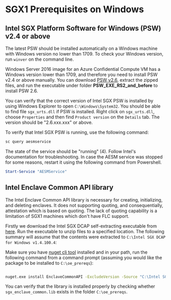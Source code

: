 # SGX1 Prerequisites on Windows

## Intel SGX Platform Software for Windows (PSW) v2.4 or above

The latest PSW should be installed automatically on a Windows machine with Windows
version no lower than 1709. To check your Windows version, run `winver` on the
command line.

Windows Server 2016 image for an Azure Confidential Compute VM has a Windows version
lower than 1709, and therefore you need to install PSW v2.4 or above manually.
You can download [PSW v2.6](http://registrationcenter-download.intel.com/akdlm/irc_nas/16115/Intel%20SGX%20PSW%20for%20Windows%20v2.6.100.2.exe),
extract the zipped files, and run the executable under folder **PSW_EXE_RS2_and_before**
to install PSW 2.6.

You can verify that the correct version of Intel SGX PSW is installed by using
Windows Explorer to open `C:\Windows\System32`. You should be able to find
file `sgx_urts.dll` if PSW is installed. Right click on `sgx_urts.dll`,
choose `Properties` and then find `Product version` on the `Details` tab.
The version should be "2.6.xxx.xxx" or above.

To verify that Intel SGX PSW is running, use the following command:

```cmd
sc query aesmservice
```

The state of the service should be "running" (4). Follow Intel's documentation for
troubleshooting. In case the AESM service was stopped for some reasons, restart it
using the following command from Powershell.

```powershell
Start-Service "AESMService"
```

## Intel Enclave Common API library

The Intel Enclave Common API library is necessary for creating, initializing, and deleting enclaves.
It does not supporting quoting, and consequentially, attestation which is based on quoting. The lack
of quoting capability is a limitation of SGX1 machines which don't have FLC support.

Firstly we download the Intel SGX DCAP self-extracting executable from [here](http://registrationcenter-download.intel.com/akdlm/irc_nas/16014/Intel%20SGX%20DCAP%20for%20Windows%20v1.4.100.4.exe). Run the executable to unzip files to a specified location.
The following summary will assume that the contents were extracted to `C:\Intel SGX DCAP for Windows v1.4.100.4`:

Make sure you have [nuget cli tool](https://dist.nuget.org/win-x86-commandline/latest/nuget.exe) installed and in your path,
run the following command from a command prompt (assuming you would like the package to be installed to `C:\oe_prereqs`):
```cmd

nuget.exe install EnclaveCommonAPI -ExcludeVersion -Source "C:\Intel SGX DCAP for Windows v1.4.100.4\nuget" -OutputDirectory C:\path\to\where\you\would\like\to\install\intel_nuget_packages

```

You can verify that the library is installed properly by checking whether `sgx_enclave_common.lib` exists in the folder `C:\oe_prereqs`.
